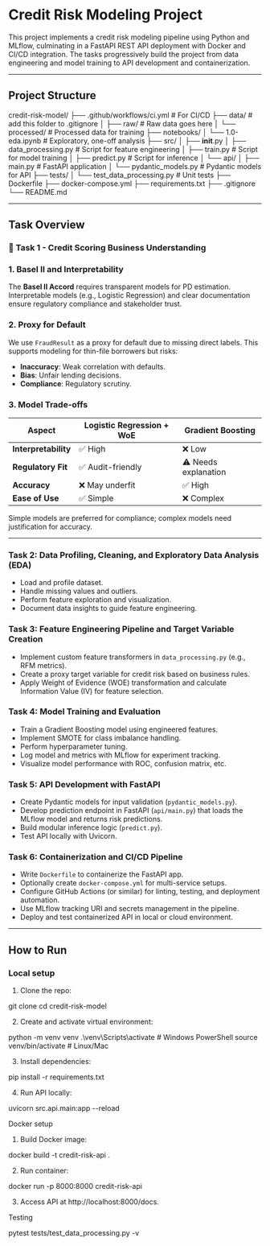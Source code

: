 # Credit Risk Modeling Project

This project implements a credit risk modeling pipeline using Python and MLflow, culminating in a FastAPI REST API deployment with Docker and CI/CD integration. The tasks progressively build the project from data engineering and model training to API development and containerization.

---

## Project Structure

credit-risk-model/
├── .github/workflows/ci.yml   # For CI/CD
├── data/                       # add this folder to .gitignore
│   ├── raw/                   # Raw data goes here 
│   └── processed/             # Processed data for training
├── notebooks/
│   └── 1.0-eda.ipynb          # Exploratory, one-off analysis
├── src/
│   ├── __init__.py
│   ├── data_processing.py     # Script for feature engineering
│   ├── train.py               # Script for model training
│   ├── predict.py             # Script for inference
│   └── api/
│       ├── main.py            # FastAPI application
│       └── pydantic_models.py # Pydantic models for API
├── tests/
│   └── test_data_processing.py # Unit tests
├── Dockerfile
├── docker-compose.yml
├── requirements.txt
├── .gitignore
└── README.md

---

## Task Overview

### 📌 Task 1 - Credit Scoring Business Understanding

### 1. Basel II and Interpretability
The **Basel II Accord** requires transparent models for PD estimation. Interpretable models (e.g., Logistic Regression) and clear documentation ensure regulatory compliance and stakeholder trust.

### 2. Proxy for Default
We use `FraudResult` as a proxy for default due to missing direct labels. This supports modeling for thin-file borrowers but risks:
- **Inaccuracy**: Weak correlation with defaults.
- **Bias**: Unfair lending decisions.
- **Compliance**: Regulatory scrutiny.

### 3. Model Trade-offs
| Aspect             | Logistic Regression + WoE | Gradient Boosting |
|--------------------|---------------------------|-------------------|
| **Interpretability** | ✅ High                  | ❌ Low           |
| **Regulatory Fit**  | ✅ Audit-friendly         | ⚠️ Needs explanation |
| **Accuracy**        | ❌ May underfit          | ✅ High           |
| **Ease of Use**     | ✅ Simple                | ❌ Complex        |

Simple models are preferred for compliance; complex models need justification for accuracy.

---

### Task 2: Data Profiling, Cleaning, and Exploratory Data Analysis (EDA)

- Load and profile dataset.
- Handle missing values and outliers.
- Perform feature exploration and visualization.
- Document data insights to guide feature engineering.

### Task 3: Feature Engineering Pipeline and Target Variable Creation

- Implement custom feature transformers in `data_processing.py` (e.g., RFM metrics).
- Create a proxy target variable for credit risk based on business rules.
- Apply Weight of Evidence (WOE) transformation and calculate Information Value (IV) for feature selection.

### Task 4: Model Training and Evaluation

- Train a Gradient Boosting model using engineered features.
- Implement SMOTE for class imbalance handling.
- Perform hyperparameter tuning.
- Log model and metrics with MLflow for experiment tracking.
- Visualize model performance with ROC, confusion matrix, etc.

### Task 5: API Development with FastAPI

- Create Pydantic models for input validation (`pydantic_models.py`).
- Develop prediction endpoint in FastAPI (`api/main.py`) that loads the MLflow model and returns risk predictions.
- Build modular inference logic (`predict.py`).
- Test API locally with Uvicorn.

### Task 6: Containerization and CI/CD Pipeline

- Write `Dockerfile` to containerize the FastAPI app.
- Optionally create `docker-compose.yml` for multi-service setups.
- Configure GitHub Actions (or similar) for linting, testing, and deployment automation.
- Use MLflow tracking URI and secrets management in the pipeline.
- Deploy and test containerized API in local or cloud environment.

---

## How to Run

### Local setup

1. Clone the repo:

git clone <repo-url>
cd credit-risk-model

2. Create and activate virtual environment:

python -m venv venv
.\venv\Scripts\activate  # Windows PowerShell
source venv/bin/activate # Linux/Mac

3. Install dependencies:

pip install -r requirements.txt

4. Run API locally:

uvicorn src.api.main:app --reload

Docker setup

1. Build Docker image:

docker build -t credit-risk-api .

2. Run container:

docker run -p 8000:8000 credit-risk-api

3. Access API at http://localhost:8000/docs.

Testing

pytest tests/test_data_processing.py -v

